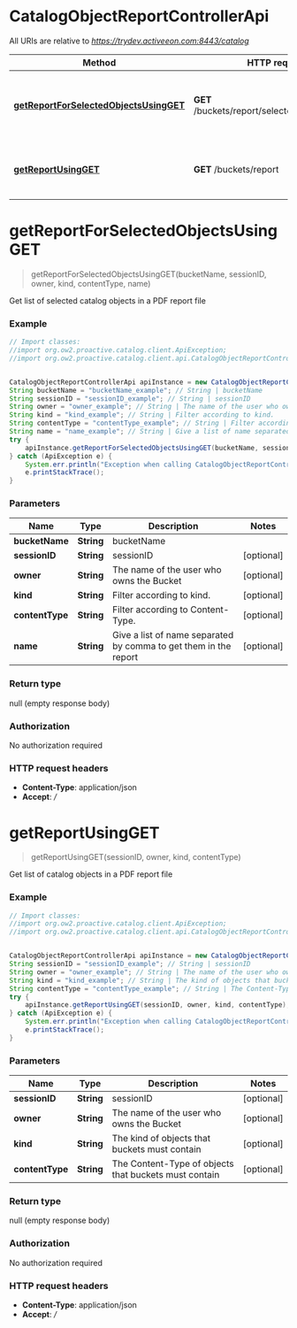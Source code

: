# CatalogObjectReportControllerApi

All URIs are relative to *https://trydev.activeeon.com:8443/catalog*

Method | HTTP request | Description
------------- | ------------- | -------------
[**getReportForSelectedObjectsUsingGET**](CatalogObjectReportControllerApi.md#getReportForSelectedObjectsUsingGET) | **GET** /buckets/report/selected/{bucketName} | Get list of selected catalog objects in a PDF report file
[**getReportUsingGET**](CatalogObjectReportControllerApi.md#getReportUsingGET) | **GET** /buckets/report | Get list of catalog objects in a PDF report file


<a name="getReportForSelectedObjectsUsingGET"></a>
# **getReportForSelectedObjectsUsingGET**
> getReportForSelectedObjectsUsingGET(bucketName, sessionID, owner, kind, contentType, name)

Get list of selected catalog objects in a PDF report file

### Example
```java
// Import classes:
//import org.ow2.proactive.catalog.client.ApiException;
//import org.ow2.proactive.catalog.client.api.CatalogObjectReportControllerApi;


CatalogObjectReportControllerApi apiInstance = new CatalogObjectReportControllerApi();
String bucketName = "bucketName_example"; // String | bucketName
String sessionID = "sessionID_example"; // String | sessionID
String owner = "owner_example"; // String | The name of the user who owns the Bucket
String kind = "kind_example"; // String | Filter according to kind.
String contentType = "contentType_example"; // String | Filter according to Content-Type.
String name = "name_example"; // String | Give a list of name separated by comma to get them in the report
try {
    apiInstance.getReportForSelectedObjectsUsingGET(bucketName, sessionID, owner, kind, contentType, name);
} catch (ApiException e) {
    System.err.println("Exception when calling CatalogObjectReportControllerApi#getReportForSelectedObjectsUsingGET");
    e.printStackTrace();
}
```

### Parameters

Name | Type | Description  | Notes
------------- | ------------- | ------------- | -------------
 **bucketName** | **String**| bucketName |
 **sessionID** | **String**| sessionID | [optional]
 **owner** | **String**| The name of the user who owns the Bucket | [optional]
 **kind** | **String**| Filter according to kind. | [optional]
 **contentType** | **String**| Filter according to Content-Type. | [optional]
 **name** | **String**| Give a list of name separated by comma to get them in the report | [optional]

### Return type

null (empty response body)

### Authorization

No authorization required

### HTTP request headers

 - **Content-Type**: application/json
 - **Accept**: */*

<a name="getReportUsingGET"></a>
# **getReportUsingGET**
> getReportUsingGET(sessionID, owner, kind, contentType)

Get list of catalog objects in a PDF report file

### Example
```java
// Import classes:
//import org.ow2.proactive.catalog.client.ApiException;
//import org.ow2.proactive.catalog.client.api.CatalogObjectReportControllerApi;


CatalogObjectReportControllerApi apiInstance = new CatalogObjectReportControllerApi();
String sessionID = "sessionID_example"; // String | sessionID
String owner = "owner_example"; // String | The name of the user who owns the Bucket
String kind = "kind_example"; // String | The kind of objects that buckets must contain
String contentType = "contentType_example"; // String | The Content-Type of objects that buckets must contain
try {
    apiInstance.getReportUsingGET(sessionID, owner, kind, contentType);
} catch (ApiException e) {
    System.err.println("Exception when calling CatalogObjectReportControllerApi#getReportUsingGET");
    e.printStackTrace();
}
```

### Parameters

Name | Type | Description  | Notes
------------- | ------------- | ------------- | -------------
 **sessionID** | **String**| sessionID | [optional]
 **owner** | **String**| The name of the user who owns the Bucket | [optional]
 **kind** | **String**| The kind of objects that buckets must contain | [optional]
 **contentType** | **String**| The Content-Type of objects that buckets must contain | [optional]

### Return type

null (empty response body)

### Authorization

No authorization required

### HTTP request headers

 - **Content-Type**: application/json
 - **Accept**: */*

